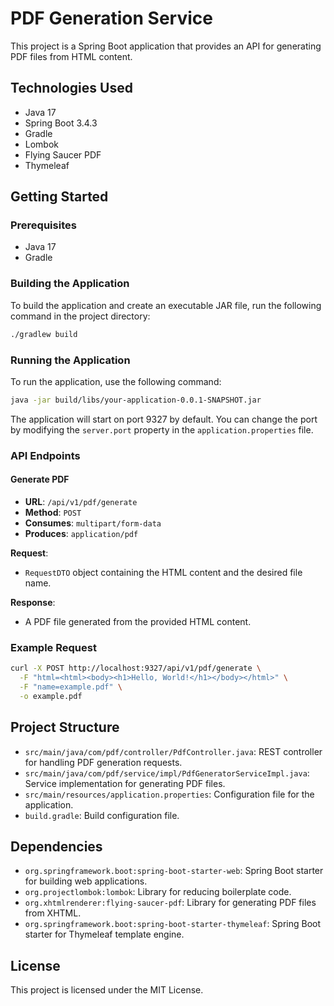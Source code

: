 # PDF Generation Service

This project is a Spring Boot application that provides an API for generating PDF files from HTML content.

## Technologies Used

- Java 17
- Spring Boot 3.4.3
- Gradle
- Lombok
- Flying Saucer PDF
- Thymeleaf

## Getting Started

### Prerequisites

- Java 17
- Gradle

### Building the Application

To build the application and create an executable JAR file, run the following command in the project directory:

```sh
./gradlew build
```

### Running the Application

To run the application, use the following command:

```sh
java -jar build/libs/your-application-0.0.1-SNAPSHOT.jar
```

The application will start on port 9327 by default. You can change the port by modifying the `server.port` property in the `application.properties` file.

### API Endpoints

#### Generate PDF

- **URL**: `/api/v1/pdf/generate`
- **Method**: `POST`
- **Consumes**: `multipart/form-data`
- **Produces**: `application/pdf`

**Request**:

- `RequestDTO` object containing the HTML content and the desired file name.

**Response**:

- A PDF file generated from the provided HTML content.

### Example Request

```sh
curl -X POST http://localhost:9327/api/v1/pdf/generate \
  -F "html=<html><body><h1>Hello, World!</h1></body></html>" \
  -F "name=example.pdf" \
  -o example.pdf
```

## Project Structure

- `src/main/java/com/pdf/controller/PdfController.java`: REST controller for handling PDF generation requests.
- `src/main/java/com/pdf/service/impl/PdfGeneratorServiceImpl.java`: Service implementation for generating PDF files.
- `src/main/resources/application.properties`: Configuration file for the application.
- `build.gradle`: Build configuration file.

## Dependencies

- `org.springframework.boot:spring-boot-starter-web`: Spring Boot starter for building web applications.
- `org.projectlombok:lombok`: Library for reducing boilerplate code.
- `org.xhtmlrenderer:flying-saucer-pdf`: Library for generating PDF files from XHTML.
- `org.springframework.boot:spring-boot-starter-thymeleaf`: Spring Boot starter for Thymeleaf template engine.

## License

This project is licensed under the MIT License.